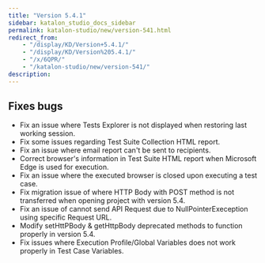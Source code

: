 ```yaml
---
title: "Version 5.4.1"
sidebar: katalon_studio_docs_sidebar
permalink: katalon-studio/new/version-541.html
redirect_from:
    - "/display/KD/Version+5.4.1/"
    - "/display/KD/Version%205.4.1/"
    - "/x/6QPR/"
    - "/katalon-studio/new/version-541/"
description:
---
```

Fixes bugs
----------

*   Fix an issue where Tests Explorer is not displayed when restoring last working session.
*   Fix some issues regarding Test Suite Collection HTML report.
*   Fix an issue where email report can't be sent to recipients.
*   Correct browser's information in Test Suite HTML report when Microsoft Edge is used for execution.
*   Fix an issue where the executed browser is closed upon executing a test case.
*   Fix migration issue of where HTTP Body with POST method is not transferred when opening project with version 5.4.
*   Fix an issue of cannot send API Request due to NullPointerExeception using specific Request URL.
*   Modify setHttPBody & getHttpBody deprecated methods to function properly in version 5.4.
*   Fix issues where Execution Profile/Global Variables does not work properly in Test Case Variables.